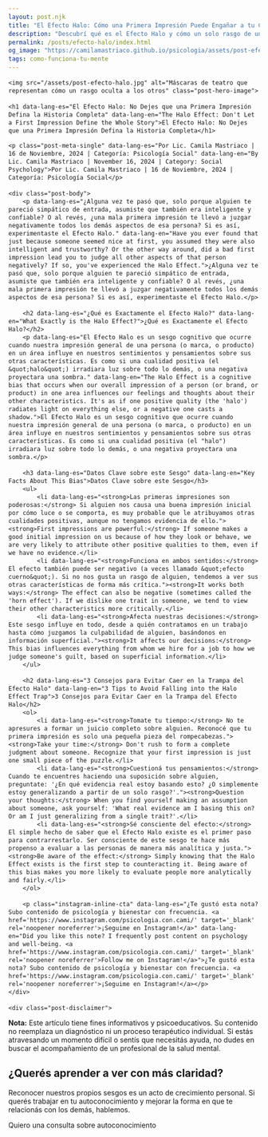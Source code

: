 ```yaml
---
layout: post.njk
title: "El Efecto Halo: Cómo una Primera Impresión Puede Engañar a tu Cerebro | Blog Camila Mastriaco"
description: "Descubrí qué es el Efecto Halo y cómo un solo rasgo de una persona puede distorsionar por completo tu juicio sobre ella. Aprendé a tomar decisiones más objetivas."
permalink: /posts/efecto-halo/index.html
og_image: "https://camilamastriaco.github.io/psicologia/assets/post-efecto-halo.jpg"
tags: como-funciona-tu-mente
---
```




    <img src="/assets/post-efecto-halo.jpg" alt="Máscaras de teatro que representan cómo un rasgo oculta a los otros" class="post-hero-image">
    
    <h1 data-lang-es="El Efecto Halo: No Dejes que una Primera Impresión Defina la Historia Completa" data-lang-en="The Halo Effect: Don't Let a First Impression Define the Whole Story">El Efecto Halo: No Dejes que una Primera Impresión Defina la Historia Completa</h1>
<div id="share-buttons-container"></div>

    <p class="post-meta-single" data-lang-es="Por Lic. Camila Mastriaco | 16 de Noviembre, 2024 | Categoría: Psicología Social" data-lang-en="By Lic. Camila Mastriaco | November 16, 2024 | Category: Social Psychology">Por Lic. Camila Mastriaco | 16 de Noviembre, 2024 | Categoría: Psicología Social</p>
    
    <div class="post-body">
        <p data-lang-es="¿Alguna vez te pasó que, solo porque alguien te pareció simpático de entrada, asumiste que también era inteligente y confiable? O al revés, ¿una mala primera impresión te llevó a juzgar negativamente todos los demás aspectos de esa persona? Si es así, experimentaste el Efecto Halo." data-lang-en="Have you ever found that just because someone seemed nice at first, you assumed they were also intelligent and trustworthy? Or the other way around, did a bad first impression lead you to judge all other aspects of that person negatively? If so, you've experienced the Halo Effect.">¿Alguna vez te pasó que, solo porque alguien te pareció simpático de entrada, asumiste que también era inteligente y confiable? O al revés, ¿una mala primera impresión te llevó a juzgar negativamente todos los demás aspectos de esa persona? Si es así, experimentaste el Efecto Halo.</p>

        <h2 data-lang-es="¿Qué es Exactamente el Efecto Halo?" data-lang-en="What Exactly is the Halo Effect?">¿Qué es Exactamente el Efecto Halo?</h2>
        <p data-lang-es="El Efecto Halo es un sesgo cognitivo que ocurre cuando nuestra impresión general de una persona (o marca, o producto) en un área influye en nuestros sentimientos y pensamientos sobre sus otras características. Es como si una cualidad positiva (el &quot;halo&quot;) irradiara luz sobre todo lo demás, o una negativa proyectara una sombra." data-lang-en="The Halo Effect is a cognitive bias that occurs when our overall impression of a person (or brand, or product) in one area influences our feelings and thoughts about their other characteristics. It's as if one positive quality (the 'halo') radiates light on everything else, or a negative one casts a shadow.">El Efecto Halo es un sesgo cognitivo que ocurre cuando nuestra impresión general de una persona (o marca, o producto) en un área influye en nuestros sentimientos y pensamientos sobre sus otras características. Es como si una cualidad positiva (el "halo") irradiara luz sobre todo lo demás, o una negativa proyectara una sombra.</p>
        
        <h3 data-lang-es="Datos Clave sobre este Sesgo" data-lang-en="Key Facts About This Bias">Datos Clave sobre este Sesgo</h3>
        <ul>
            <li data-lang-es="<strong>Las primeras impresiones son poderosas:</strong> Si alguien nos causa una buena impresión inicial por cómo luce o se comporta, es muy probable que le atribuyamos otras cualidades positivas, aunque no tengamos evidencia de ello."><strong>First impressions are powerful:</strong> If someone makes a good initial impression on us because of how they look or behave, we are very likely to attribute other positive qualities to them, even if we have no evidence.</li>
            <li data-lang-es="<strong>Funciona en ambos sentidos:</strong> El efecto también puede ser negativo (a veces llamado &quot;efecto cuerno&quot;). Si no nos gusta un rasgo de alguien, tendemos a ver sus otras características de forma más crítica."><strong>It works both ways:</strong> The effect can also be negative (sometimes called the 'horn effect'). If we dislike one trait in someone, we tend to view their other characteristics more critically.</li>
            <li data-lang-es="<strong>Afecta nuestras decisiones:</strong> Este sesgo influye en todo, desde a quién contratamos en un trabajo hasta cómo juzgamos la culpabilidad de alguien, basándonos en información superficial."><strong>It affects our decisions:</strong> This bias influences everything from whom we hire for a job to how we judge someone's guilt, based on superficial information.</li>
        </ul>

        <h2 data-lang-es="3 Consejos para Evitar Caer en la Trampa del Efecto Halo" data-lang-en="3 Tips to Avoid Falling into the Halo Effect Trap">3 Consejos para Evitar Caer en la Trampa del Efecto Halo</h2>
        <ol>
            <li data-lang-es="<strong>Tomate tu tiempo:</strong> No te apresures a formar un juicio completo sobre alguien. Reconocé que tu primera impresión es solo una pequeña pieza del rompecabezas."><strong>Take your time:</strong> Don't rush to form a complete judgment about someone. Recognize that your first impression is just one small piece of the puzzle.</li>
            <li data-lang-es="<strong>Cuestioná tus pensamientos:</strong> Cuando te encuentres haciendo una suposición sobre alguien, preguntate: '¿En qué evidencia real estoy basando esto? ¿O simplemente estoy generalizando a partir de un solo rasgo?'."><strong>Question your thoughts:</strong> When you find yourself making an assumption about someone, ask yourself: 'What real evidence am I basing this on? Or am I just generalizing from a single trait?'.</li>
            <li data-lang-es="<strong>Sé consciente del efecto:</strong> El simple hecho de saber que el Efecto Halo existe es el primer paso para contrarrestarlo. Ser consciente de este sesgo te hace más propenso a evaluar a las personas de manera más analítica y justa."><strong>Be aware of the effect:</strong> Simply knowing that the Halo Effect exists is the first step to counteracting it. Being aware of this bias makes you more likely to evaluate people more analytically and fairly.</li>
        </ol>
        
        <p class="instagram-inline-cta" data-lang-es="¿Te gustó esta nota? Subo contenido de psicología y bienestar con frecuencia. <a href='https://www.instagram.com/psicologia.con.cami/' target='_blank' rel='noopener noreferrer'>¡Seguime en Instagram!</a>" data-lang-en="Did you like this note? I frequently post content on psychology and well-being. <a href='https://www.instagram.com/psicologia.con.cami/' target='_blank' rel='noopener noreferrer'>Follow me on Instagram!</a>">¿Te gustó esta nota? Subo contenido de psicología y bienestar con frecuencia. <a href='https://www.instagram.com/psicologia.con.cami/' target='_blank' rel='noopener noreferrer'>¡Seguime en Instagram!</a></p>
    </div>
    
    <div class="post-disclaimer">
<p data-lang-es="<strong>Nota:</strong> Este artículo tiene fines informativos y psicoeducativos. Su contenido no reemplaza un diagnóstico ni un proceso terapéutico individual. Si estás atravesando un momento difícil o sentís que necesitás ayuda, no dudes en buscar el acompañamiento de un profesional de la salud mental." data-lang-en="<strong>Disclaimer:</strong> This article is for informational and psychoeducational purposes only. It is not a substitute for a professional diagnosis or an individual therapeutic process. If you are going through a difficult time or feel you need help, do not hesitate to seek support from a mental health professional.">
<strong>Nota:</strong> Este artículo tiene fines informativos y psicoeducativos. Su contenido no reemplaza un diagnóstico ni un proceso terapéutico individual. Si estás atravesando un momento difícil o sentís que necesitás ayuda, no dudes en buscar el acompañamiento de un profesional de la salud mental.
</p>
</div>

<section id="cta-post" class="animate-on-scroll">
        <h2 data-lang-es="¿Querés aprender a ver con más claridad?" data-lang-en="Want to learn to see more clearly?">¿Querés aprender a ver con más claridad?</h2>
        <p data-lang-es="Reconocer nuestros propios sesgos es un acto de crecimiento personal. Si querés trabajar en tu autoconocimiento y mejorar la forma en que te relacionás con los demás, hablemos." data-lang-en="Recognizing our own biases is an act of personal growth. If you want to work on your self-awareness and improve the way you relate to others, let's talk.">Reconocer nuestros propios sesgos es un acto de crecimiento personal. Si querés trabajar en tu autoconocimiento y mejorar la forma en que te relacionás con los demás, hablemos.</p>
        <a 
            class="btn whatsapp-trigger" 
            data-location="post_halo_cta" 
            data-lang-es="Quiero una consulta sobre autoconocimiento" 
            data-lang-en="I want a consultation about self-awareness" 
            data-whatsapp-es="Hola Camila, leí tu nota sobre el Efecto Halo y quisiera consultarte sobre las sesiones." 
            data-whatsapp-en="Hi Camila, I read your note about the Halo Effect and would like to ask about the sessions." 
        >Quiero una consulta sobre autoconocimiento</a>
    </section>